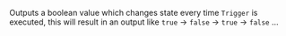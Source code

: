 Outputs a boolean value which changes state every time `Trigger` is executed, this will result in an output like `true` -> `false` -> `true` -> `false` …
